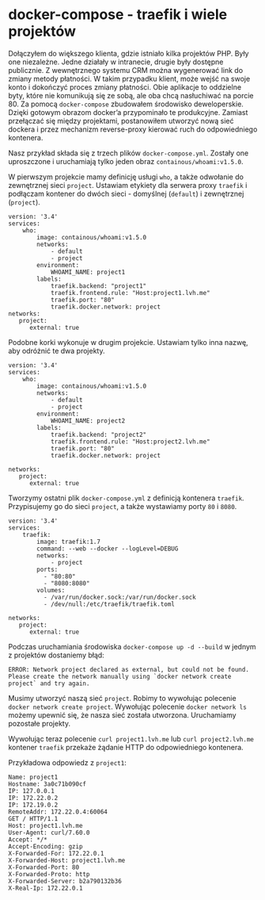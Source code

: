 # docker-compose - traefik i wiele projektów

Dołączyłem do większego klienta, gdzie istniało kilka projektów PHP. Były one niezależne. Jedne działały w intranecie, drugie były dostępne publicznie. Z wewnętrznego systemu CRM można  wygenerować link do zmiany metody płatności. W takim przypadku klient, może wejść na swoje konto i dokończyć proces zmiany płatności. Obie aplikacje to oddzielne byty, które nie komunikują się ze sobą, ale oba chcą nasłuchiwać na porcie 80. Za pomocą `docker-compose` zbudowałem środowisko deweloperskie. Dzięki gotowym obrazom docker’a przypominało te produkcyjne.  Zamiast przełączać się między projektami, postanowiłem utworzyć nową sieć dockera i przez mechanizm reverse-proxy kierować ruch do odpowiedniego kontenera.

Nasz przykład składa się z trzech plików `docker-compose.yml`. Zostały one uproszczone i uruchamiają tylko jeden obraz `containous/whoami:v1.5.0`.

W pierwszym projekcie mamy definicję usługi `who`, a także odwołanie do zewnętrznej sieci `project`. Ustawiam etykiety dla serwera proxy `traefik` i podłączam kontener do dwóch sieci - domyślnej (`default`) i zewnętrznej (`project`).

```
version: '3.4'
services:
    who:
        image: containous/whoami:v1.5.0
        networks:
            - default
            - project
        environment:
            WHOAMI_NAME: project1
        labels:
            traefik.backend: "project1"
            traefik.frontend.rule: "Host:project1.lvh.me"
            traefik.port: "80"
            traefik.docker.network: project
networks:
   project:
      external: true
```

Podobne korki wykonuje w drugim projekcie. Ustawiam tylko inna nazwę, aby odróżnić te dwa projekty.
```
version: '3.4'
services:
    who:
        image: containous/whoami:v1.5.0
        networks:
            - default
            - project
        environment:
            WHOAMI_NAME: project2
        labels:
            traefik.backend: "project2"
            traefik.frontend.rule: "Host:project2.lvh.me"
            traefik.port: "80"
            traefik.docker.network: project

networks:
   project:
      external: true
```

Tworzymy ostatni plik `docker-compose.yml` z definicją kontenera `traefik`. Przypisujemy go do sieci `project`, a także wystawiamy porty `80` i `8080`.

```
version: '3.4'
services:
    traefik:
        image: traefik:1.7
        command: --web --docker --logLevel=DEBUG
        networks:
            - project
        ports:
          - "80:80"
          - "8080:8080"
        volumes:
          - /var/run/docker.sock:/var/run/docker.sock
          - /dev/null:/etc/traefik/traefik.toml

networks:
   project:
      external: true
```

Podczas uruchamiania środowiska `docker-compose up -d --build` w jednym z projektów dostaniemy błąd:
```
ERROR: Network project declared as external, but could not be found. Please create the network manually using `docker network create project` and try again.
```

Musimy utworzyć naszą sieć `project`. Robimy to wywołując polecenie `docker network create project`. Wywołując polecenie `docker network ls` możemy upewnić się, że nasza sieć została utworzona. Uruchamiamy pozostałe projekty.

Wywołując teraz polecenie `curl project1.lvh.me` lub `curl project2.lvh.me` kontener `traefik` przekaże żądanie HTTP do odpowiedniego kontenera.

Przykładowa odpowiedz z `project1`:
```
Name: project1
Hostname: 3a0c71b090cf
IP: 127.0.0.1
IP: 172.22.0.2
IP: 172.19.0.2
RemoteAddr: 172.22.0.4:60064
GET / HTTP/1.1
Host: project1.lvh.me
User-Agent: curl/7.60.0
Accept: */*
Accept-Encoding: gzip
X-Forwarded-For: 172.22.0.1
X-Forwarded-Host: project1.lvh.me
X-Forwarded-Port: 80
X-Forwarded-Proto: http
X-Forwarded-Server: b2a790132b36
X-Real-Ip: 172.22.0.1
```
